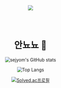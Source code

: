 <div align=center>
<img src="https://capsule-render.vercel.app/api?type=waving&color=gradient&height=180&section=header&text=SEJYOM&fontAlign=75&fontAlignY=40&fontSize=90&fontColor=#FFFFFF&animation=fadeIn" />

<!-- 
   [<img src="https://capsule-render.vercel.app/api?type=waving&height=160&color=ffcccc&section=header&fontSize=70&text=Hi!%20I'm%20Sejyom!-nl-&animation=fadeIn" />](https://capsule-render.vercel.app/api?type=shark&color=feb6cf&height=210&section=header&fontSize=70&text=SEJYOM-nl-&animation=fadeIn&fontColor=ffffff)
   -->

<br><br>
# 안뇨뇨 👋

 
<!--
**sejyom/sejyom** is a ✨ _special_ ✨ repository because its `README.md` (this file) appears on your GitHub profile.

Here are some ideas to get you started:

- 🔭 I’m currently working on ...
- 🌱 I’m currently learning ...
- 👯 I’m looking to collaborate on ...
- 🤔 I’m looking for help with ...
- 💬 Ask me about ...
- 📫 How to reach me: ...
- 😄 Pronouns: ...
- ⚡ Fun fact: ...
-->


  ![sejyom's GitHub stats](https://github-readme-stats.vercel.app/api?username=sejyom&show_icons=true&theme=bear)

  ![Top Langs](https://github-readme-stats.vercel.app/api/top-langs/?username=sejyom&layout=compact&exclude_repo=CrimeStatus)       
  <!--   (https://github.com/sejyom/github-readme-stats) -->

  [![Solved.ac프로필](http://mazassumnida.wtf/api/v2/generate_badge?boj=akxxkd)](https://solved.ac/akxxkd)

<!-- ![](./profile-3d-contrib/profile-south-season-animate.svg) -->

</div>
